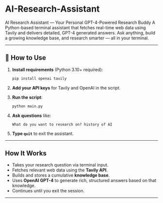# AI-Research-Assistant
AI Research Assistant — Your Personal GPT-4-Powered Research Buddy  A Python-based terminal assistant that fetches real-time web data using Tavily and delivers detailed, GPT-4 generated answers. Ask anything, build a growing knowledge base, and research smarter — all in your terminal.

---

## 🔧 How to Use

1. **Install requirements** (Python 3.10+ required):
   ```bash
   pip install openai tavily
   ```

2. **Add your API keys** for Tavily and OpenAI in the script.

3. **Run the script**:
   ```bash
   python main.py
   ```

4. **Ask questions** like:
   ```
   What do you want to research on? history of AI
   ```

5. **Type `quit`** to exit the assistant.

---

## How It Works

- Takes your research question via terminal input.
- Fetches relevant web data using the **Tavily API**.
- Builds and stores a cumulative **knowledge base**.
- Uses **OpenAI GPT-4** to generate rich, structured answers based on that knowledge.
- Continues until you exit the session.

---

